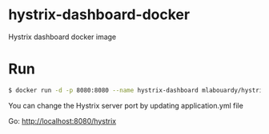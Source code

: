 # hystrix-dashboard-docker
Hystrix dashboard docker image

# Run
```sh
$ docker run -d -p 8080:8080 --name hystrix-dashboard mlabouardy/hystrix-dashboard:latest
```

You can change the Hystrix server port by updating application.yml file

Go: <a href="http://localhost:8080/hystrix">http://localhost:8080/hystrix</a>
